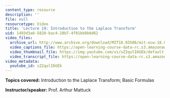 ```yaml
---
content_type: resource
description: ''
file: null
resourcetype: Video
title: 'Lecture 19: Introduction to the Laplace Transform'
uid: 1493d3a6-5820-bac4-28b7-4f81bb8b6d62
video_files:
  archive_url: http://www.archive.org/download/MIT18.03S06/mit-ocw-18.03-lec19-31mar2003-220k.mp4
  video_captions_file: https://open-learning-course-data-rc.s3.amazonaws.com/18-03-differential-equations-spring-2010/074271551dde5e5db49d8ee4f84e5d36_sZ2qulI6GEk.vtt
  video_thumbnail_file: https://img.youtube.com/vi/sZ2qulI6GEk/default.jpg
  video_transcript_file: https://open-learning-course-data-rc.s3.amazonaws.com/18-03-differential-equations-spring-2010/2116b9196632772128de7ad16c322aef_sZ2qulI6GEk.pdf
video_metadata:
  youtube_id: sZ2qulI6GEk
---
```


**Topics covered:** Introduction to the Laplace Transform; Basic Formulas

**Instructor/speaker:** Prof. Arthur Mattuck